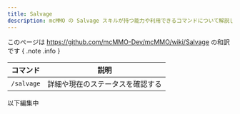 ```yaml
---
title: Salvage
description: mcMMO の Salvage スキルが持つ能力や利用できるコマンドについて解説します
---
```


このページは <https://github.com/mcMMO-Dev/mcMMO/wiki/Salvage> の和訳です
{ .note .info }

|コマンド|説明|
|:------:|:--:|
|`/salvage`|詳細や現在のステータスを確認する|

以下編集中

